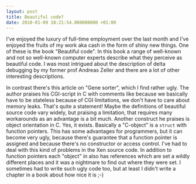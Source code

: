 ```yaml
---
layout: post
title: Beautiful code?
date: 2010-01-09 18:21:54.000000000 +01:00
---
```

I've enjoyed the luxury of full-time employment over the last month and I've enjoyed the fruits of my work aka cash in the form of shiny new things. One of these is the book "Beautiful code". In this book a range of well-known and not so well-known computer experts describe what they perceive as beautiful code. I was most intrigued about the description of delta debugging by my former prof Andreas Zeller and there are a lot of other interesting descriptions.

In contrast there's this article on "Gene sorter", which I find rather ugly. The author praises his CGI-script in C with comments like because we basically have to be stateless because of CGI limitations, we don't have to care about memory leaks. That's quite a statement! Maybe the definitions of beautiful source code vary widely, but praising a limitation, that requires many workarounds as an advantage is a bit much. Another construct he praises is object orientation in C. Yes, it exists. Basically a "C-object" is a <code>struct</code> with function pointers. This has some advantages for programmers, but it can become very ugly, because there's guarantee that a function pointer is assigned and because there's no constructor or access control. I've had to deal with this kind of problems in the Xen source code. In addition to function pointers each "object" in also has references which are set a wildly different places and it was a nightmare to find out where they were set. I sometimes had to write such ugly code too, but at least I didn't write a chapter in a book about how nice it is ;-)
